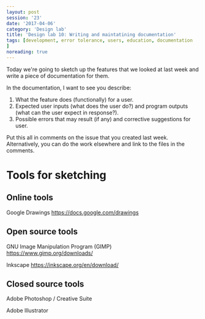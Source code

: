 ```yaml
--- 
layout: post 
session: '23' 
date: '2017-04-06' 
category: 'Design lab' 
title: 'Design lab 10: Writing and maintatining documentation' 
tags: [development, error tolerance, users, education, documentation			
] 
noreading: true
--- 
```


Today we're going to sketch up the features that we looked at last week and write a piece of documentation for them. 

In the documentation, I want to see you describe:

1. What the feature does (functionally) for a user.
2. Expected user inputs (what does the user do?) and program outputs (what can the user expect in response?).
3. Possible errors that may result (if any) and corrective suggestions for user. 

Put this all in comments on the issue that you created last week. 
Alternatively, you can do the work elsewhere and link to the files in the comments. 

<excerpt/>

# Tools for sketching 

## Online tools

Google Drawings https://docs.google.com/drawings

## Open source tools

GNU Image Manipulation Program (GIMP) https://www.gimp.org/downloads/

Inkscape https://inkscape.org/en/download/

## Closed source tools

Adobe Photoshop / Creative Suite

Adobe Illustrator
